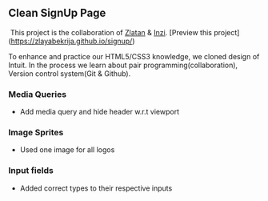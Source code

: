 ## Clean SignUp Page

 This project is the collaboration of [Zlatan](https://github.com/zlayabekrija) & [Inzi](https://github.com/inhaq). [Preview this project] (https://zlayabekrija.github.io/signup/)
 
To enhance and practice our HTML5/CSS3 knowledge, we cloned design of Intuit. In the process we learn about pair programming(collaboration), Version control system(Git & Github).

### Media Queries

- Add media query and hide header w.r.t viewport

### Image Sprites

- Used one image for all logos

### Input fields

- Added correct types to their respective inputs
